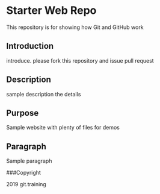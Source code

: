 # Starter Web Repo

This repository is for showing how Git and GitHub work

## Introduction

introduce. please fork this repository and issue pull request

## Description

sample description the details

## Purpose

Sample website with plenty of files for demos

## Paragraph

Sample paragraph

###Copyright

2019 git.training